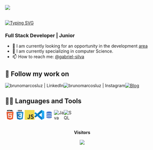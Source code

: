 <img width=80% src="https://wollen.org/blog/wp-content/uploads/2021/04/hello_world_title3.gif"/>

<br> 
<br> 

[![Typing SVG](https://readme-typing-svg.herokuapp.com?font=Fira+Code&duration=2000&pause=500&color=43F724&random=false&width=435&lines=Hello!+My+name+is+Gabriel+Silva;and+I+am+a+Developer)](https://git.io/typing-svg)

### Full Stack Developer | Junior 

- 🧐 I am currently looking for an opportunity in the development [area](https://www.linkedin.com/in/gabriel-silva-741228199/)
- 🌱 I am currently specializing in computer Science.
- 📫 How to reach me: [@gabriel-silva](https://www.linkedin.com/in/gabriel-silva-741228199/)

## 🤝 Follow my work on


[<img align="left" alt="brunomarcosluz | LinkedIn" src="https://img.shields.io/badge/LinkedIn-0077B5?style=for-the-badge&logo=linkedin&logoColor=white" />](https://www.linkedin.com/in/gabriel-silva-741228199/)
[<img align="left" alt="brunomarcosluz | Instagram" src="https://img.shields.io/badge/Instagram-E4405F?style=for-the-badge&logo=instagram&logoColor=white" />](https://www.instagram.com/g._ssilva/)
[![Blog](https://img.shields.io/website?label=webResume&style=for-the-badge&url=https://gsssilva.github.io/meuCurriculoWeb/)](https://gsssilva.github.io/meuCurriculoWeb/)
<br>

## 👨‍💻 Languages and Tools


<img align="left" alt="HTML5" height="32" width="32" src="https://raw.githubusercontent.com/github/explore/80688e429a7d4ef2fca1e82350fe8e3517d3494d/topics/html/html.png" />
<img align="left" alt="CSS3" height="32" width="32" src="https://raw.githubusercontent.com/github/explore/80688e429a7d4ef2fca1e82350fe8e3517d3494d/topics/css/css.png" />
<img align="left" alt="JS"height="32" width="32" src="https://raw.githubusercontent.com/github/explore/80688e429a7d4ef2fca1e82350fe8e3517d3494d/topics/javascript/javascript.png" />
<img align="left" alt="VS Code"height="32" width="32" src="https://raw.githubusercontent.com/github/explore/80688e429a7d4ef2fca1e82350fe8e3517d3494d/topics/visual-studio-code/visual-studio-code.png" />
<img align="left" alt="SQL"height="32" width="32" src="https://raw.githubusercontent.com/github/explore/80688e429a7d4ef2fca1e82350fe8e3517d3494d/topics/sql/sql.png" />
<img align="left" alt="Java"height="32" width="32" src="https://img.shields.io/badge/Java-ED8B00?style=for-the-badge&logo=java&logoColor=white"/>
<img align="left" alt="SQL"height="32" width="32" src="https://upload.wikimedia.org/wikipedia/commons/c/c3/Python-logo-notext.svg"/>
<br>
<br/>

<div align="center">
<br><p align="centre"><b>Visitors</b></p>  
<p align="center"><img align="center" src="https://profile-counter.glitch.me/{gsssilva}/count.svg" /></p> 
<br>
</div>

